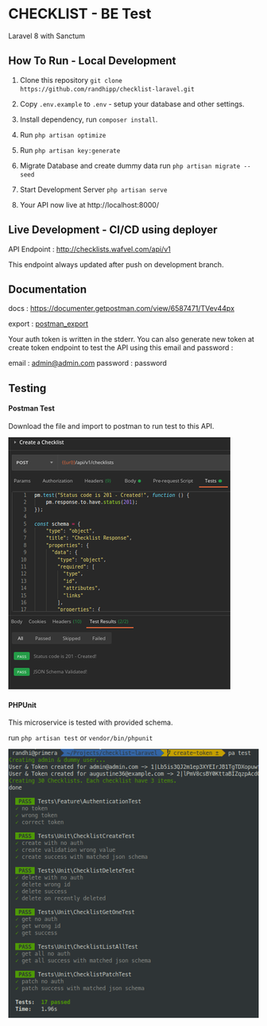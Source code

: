 # CHECKLIST - BE Test

Laravel 8 with Sanctum
## How To Run - Local Development

1. Clone this repository 
   `git clone https://github.com/randhipp/checklist-laravel.git`


2. Copy `.env.example` to `.env` - setup your database and other settings.


3. Install dependency, run `composer install`.


4. Run `php artisan optimize`


5. Run `php artisan key:generate`


6. Migrate Database and create dummy data run `php artisan migrate --seed`

7. Start Development Server `php artisan serve`

8. Your API now live at http://localhost:8000/ 

## Live Development - CI/CD using deployer

API Endpoint : 
http://checklists.wafvel.com/api/v1

This endpoint always updated after push on development branch.
## Documentation 
docs : 
https://documenter.getpostman.com/view/6587471/TVev44px

export : 
[postman_export](./storage/checklist.postman_collection.json) 

Your auth token is written in the stderr. You can also generate new token at create token endpoint to test the API using this email and password :

email : admin@admin.com
password : password

## Testing

#### Postman Test

Download the file and import to postman to run test to this API.

![test.jpg](./storage/git-images/9a18ba6d9946b8c5e6066e8564cff5ad.png)

#### PHPUnit

This microservice is tested with provided schema.

run `php artisan test` or `vendor/bin/phpunit`

![test.jpg](./storage/git-images/2ddaa9c01712876173d81b03d17a39b9.png)


